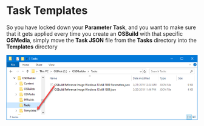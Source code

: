 # Task Templates

So you have locked down your **Parameter Task**, and you want to make sure that it gets applied every time you create an **OSBuild** with that specific **OSMedia**, simply move the **Task JSON** file from the **Tasks** directory into the **Templates** directory

![](../../../../.gitbook/assets/image%20%2895%29.png)




